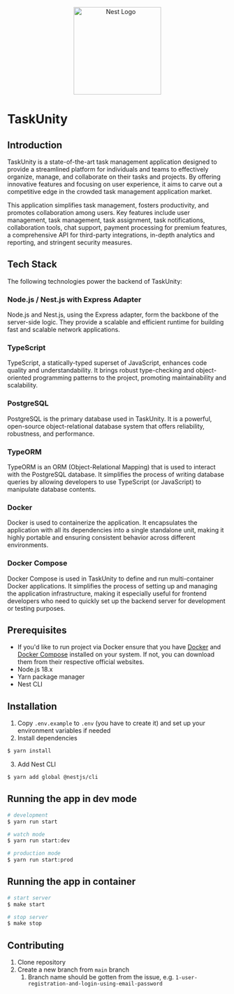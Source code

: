 <p style="text-align: center">
  <img src="https://nestjs.com/img/logo-small.svg" width="200" alt="Nest Logo" />
</p>

# TaskUnity

## Introduction

TaskUnity is a state-of-the-art task management application designed to provide a streamlined platform for individuals and teams to effectively organize, manage, and collaborate on their tasks and projects. By offering innovative features and focusing on user experience, it aims to carve out a competitive edge in the crowded task management application market.

This application simplifies task management, fosters productivity, and promotes collaboration among users. Key features include user management, task management, task assignment, task notifications, collaboration tools, chat support, payment processing for premium features, a comprehensive API for third-party integrations, in-depth analytics and reporting, and stringent security measures.

## Tech Stack

The following technologies power the backend of TaskUnity:

### Node.js / Nest.js with Express Adapter

Node.js and Nest.js, using the Express adapter, form the backbone of the server-side logic. They provide a scalable and efficient runtime for building fast and scalable network applications.

### TypeScript

TypeScript, a statically-typed superset of JavaScript, enhances code quality and understandability. It brings robust type-checking and object-oriented programming patterns to the project, promoting maintainability and scalability.

### PostgreSQL

PostgreSQL is the primary database used in TaskUnity. It is a powerful, open-source object-relational database system that offers reliability, robustness, and performance.

### TypeORM

TypeORM is an ORM (Object-Relational Mapping) that is used to interact with the PostgreSQL database. It simplifies the process of writing database queries by allowing developers to use TypeScript (or JavaScript) to manipulate database contents.

### Docker

Docker is used to containerize the application. It encapsulates the application with all its dependencies into a single standalone unit, making it highly portable and ensuring consistent behavior across different environments.

### Docker Compose

Docker Compose is used in TaskUnity to define and run multi-container Docker applications. It simplifies the process of setting up and managing the application infrastructure, making it especially useful for frontend developers who need to quickly set up the backend server for development or testing purposes.

## Prerequisites
- If you'd like to run project via Docker ensure that you have [Docker](https://www.docker.com/) and [Docker Compose](https://docs.docker.com/compose/) installed on your system. If not, you can download them from their respective official websites.
- Node.js 18.x
- Yarn package manager
- Nest CLI

## Installation

1. Copy `.env.example` to `.env` (you have to create it) and set up your environment variables if needed
2. Install dependencies
```bash
$ yarn install
```
3. Add Nest CLI
```bash
$ yarn add global @nestjs/cli
```

## Running the app in dev mode

```bash
# development
$ yarn run start

# watch mode
$ yarn run start:dev

# production mode
$ yarn run start:prod
```

## Running the app in container

```bash
# start server
$ make start

# stop server
$ make stop
```

## Contributing

1. Clone repository
2. Create a new branch from `main` branch
   1. Branch name should be gotten from the issue, e.g. `1-user-registration-and-login-using-email-password`
